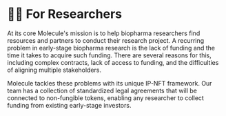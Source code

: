 # 👩🔬 For Researchers

At its core Molecule's mission is to help biopharma researchers find resources and partners to conduct their research project. A recurring problem in early-stage biopharma research is the lack of funding and the time it takes to acquire such funding. There are several reasons for this, including complex contracts, lack of access to funding, and the difficulties of aligning multiple stakeholders.

Molecule tackles these problems with its unique IP-NFT framework. Our team has a collection of standardized legal agreements that will be connected to non-fungible tokens, enabling any researcher to collect funding from existing early-stage investors.
